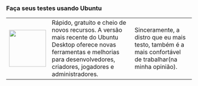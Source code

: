 ### Faça seus testes usando Ubuntu

<table>
  <tr>
    <td width="20%">
      <img src="https://cdn-icons-png.flaticon.com/512/888/888879.png" width="100"> </img>
    </td>
    <td>
      Rápido, gratuito e cheio de novos recursos. A versão mais recente do Ubuntu Desktop oferece novas ferramentas e melhorias para desenvolvedores, criadores, jogadores e administradores. 
    </td>
    <td>
      Sinceramente, a distro que eu mais testo, também é a mais confortável de trabalhar(na minha opinião).
    </td>
  </tr>
</table>